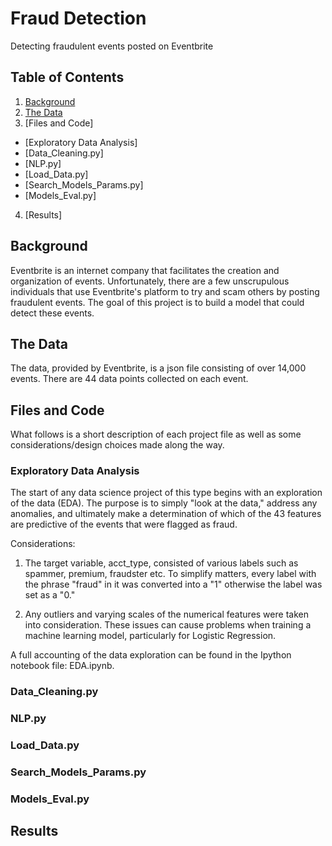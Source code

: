 # Fraud Detection
Detecting fraudulent events posted on Eventbrite
## Table of Contents
1. [Background](#background)
2. [The Data](#the-data)
3. [Files and Code]
  * [Exploratory Data Analysis]
  * [Data_Cleaning.py]
  * [NLP.py]
  * [Load_Data.py]
  * [Search_Models_Params.py]
  * [Models_Eval.py]
4. [Results]

## Background 
Eventbrite is an internet company that facilitates the creation and organization of events.  Unfortunately, there are a few unscrupulous individuals that use Eventbrite's platform to try and scam others by posting fraudulent events.  The goal of this project is to build a model that could detect these events.

## The Data
The data, provided by Eventbrite, is a json file consisting of over 14,000 events.  There are 44 data points collected on each event. 

## Files and Code
What follows is a short description of each project file as well as some considerations/design choices made along the way.

### Exploratory Data Analysis
The start of any data science project of this type begins with an exploration of the data (EDA).  The purpose is to simply "look at the data," address any anomalies, and ultimately make a determination of which of the 43 features are predictive of the events that were flagged as fraud.

Considerations:
1.  The target variable, acct_type, consisted of various labels such as spammer, premium, fraudster etc.  To simplify matters, every label with the phrase "fraud" in it was converted into a "1" otherwise the label was set as a "0."

2.  Any outliers and varying scales of the numerical features were taken into consideration.  These issues can cause problems when training a machine learning model, particularly for Logistic Regression.

A full accounting of the data exploration can be found in the Ipython notebook file: EDA.ipynb.

### Data_Cleaning.py
### NLP.py
### Load_Data.py
### Search_Models_Params.py
### Models_Eval.py

## Results
